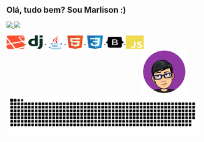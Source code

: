 ## Olá, tudo bem? Sou Marlison :)
 <div>
  <a href="https://github.com/kanashi-br">
  <img height="180em" src="https://github-readme-stats.vercel.app/api?username=MarlisonSilva&show_icons=true&theme=nightowl&include_all_commits=true&count_private=true"/>
  <img height="180em" src="https://github-readme-stats.vercel.app/api/top-langs/?username=MarlisonSilva&layout=compact&langs_count=16&theme=nightowl"/>
</div>
 
<div style="display: inline_block"><br>
  <img title="Laravel" align="center" alt="Laravel" height="36" width="48" src="https://raw.githubusercontent.com/devicons/devicon/master/icons/laravel/laravel-plain.svg">
  <img title="Django" align="center" alt="Django" height="36" width="48" src="https://raw.githubusercontent.com/devicons/devicon/master/icons/django/django-plain.svg">
  <img title="Java" align="center" alt="Java" height="36" width="48" src="https://raw.githubusercontent.com/devicons/devicon/master/icons/java/java-original.svg">
  <img title="HTML5" align="center" alt="HTML" height="36" width="48" src="https://raw.githubusercontent.com/devicons/devicon/master/icons/html5/html5-original.svg">
  <img title="CSS3" align="center" alt="CSS" height="36" width="48" src="https://raw.githubusercontent.com/devicons/devicon/master/icons/css3/css3-original.svg">
  <img title="Bootstrap" align="center" alt="Bootstrap" height="36" width="48" src="https://raw.githubusercontent.com/devicons/devicon/master/icons/bootstrap/bootstrap-plain.svg">
  <img title="JavaScript" align="center" alt="JavaScript" height="36" width="48" src="https://raw.githubusercontent.com/devicons/devicon/master/icons/javascript/javascript-plain.svg">
  
  <!-- <img title="Ionic" align="center" alt="Ionic" height="36" width="48" src="https://raw.githubusercontent.com/devicons/devicon/master/icons/ionic/ionic-original.svg"> -->
  <img title="Eu" align="right" alt="Eu" height="120" style="padding-right: 30px"  src="me.png">  
</div>

 ##

<picture>
  <source media="(prefers-color-scheme: dark)" srcset="https://raw.githubusercontent.com/MarlisonSilva/MarlisonSilva/output/github-contribution-grid-snake-dark.svg">
  <source media="(prefers-color-scheme: light)" srcset="https://raw.githubusercontent.com/MarlisonSilva/MarlisonSilva/output/github-contribution-grid-snake.svg">
  <img alt="github contribution grid snake animation" src="https://raw.githubusercontent.com/MarlisonSilva/MarlisonSilva/output/github-contribution-grid-snake.svg">
</picture>
